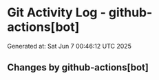 # Git Activity Log - github-actions[bot]
Generated at: Sat Jun  7 00:46:12 UTC 2025
## Changes by github-actions[bot]
```diff
```
